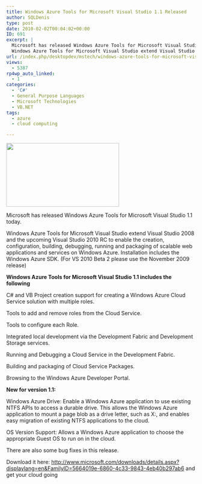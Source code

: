 ```yaml
---
title: Windows Azure Tools for Microsoft Visual Studio 1.1 Released
author: SQLDenis
type: post
date: 2010-02-02T00:04:02+00:00
ID: 691
excerpt: |
  Microsoft has released Windows Azure Tools for Microsoft Visual Studio 1.1 today. 
  Windows Azure Tools for Microsoft Visual Studio extend Visual Studio 2008 and the upcoming Visual Studio 2010 RC to enable the creation, configuration, building, debuggi&hellip;
url: /index.php/desktopdev/mstech/windows-azure-tools-for-microsoft-visual/
views:
  - 5387
rp4wp_auto_linked:
  - 1
categories:
  - 'C#'
  - General Purpose Languages
  - Microsoft Technologies
  - VB.NET
tags:
  - azure
  - cloud computing

---
```

<div class="image_block">
  <img src="/wp-content/uploads/blogs/EnterpriseDev//windows_azure_small.jpg" alt="" title="" width="300" height="169" />
</div>

Microsoft has released Windows Azure Tools for Microsoft Visual Studio 1.1 today.
  
Windows Azure Tools for Microsoft Visual Studio extend Visual Studio 2008 and the upcoming Visual Studio 2010 RC to enable the creation, configuration, building, debugging, running and packaging of scalable web applications and services on Windows Azure. Installation includes the Windows Azure SDK. (For VS 2010 Beta 2 please use the November 2009 release)

**Windows Azure Tools for Microsoft Visual Studio 1.1 includes the following**
  
C# and VB Project creation support for creating a Windows Azure Cloud Service solution with multiple roles.

Tools to add and remove roles from the Cloud Service.

Tools to configure each Role.

Integrated local development via the Development Fabric and Development Storage services.

Running and Debugging a Cloud Service in the Development Fabric.

Building and packaging of Cloud Service Packages.

Browsing to the Windows Azure Developer Portal.

**New for version 1.1:**
  
Windows Azure Drive: Enable a Windows Azure application to use existing NTFS APIs to access a durable drive. This allows the Windows Azure application to mount a page blob as a drive letter, such as X:, and enables easy migration of existing NTFS applications to the cloud.

OS Version Support: Allows a Windows Azure application to choose the appropriate Guest OS to run on in the cloud.

There are also some bug fixes in this release.

Download it here: http://www.microsoft.com/downloads/details.aspx?displaylang=en&FamilyID=5664019e-6860-4c33-9843-4eb40b297ab6 and get your cloud going